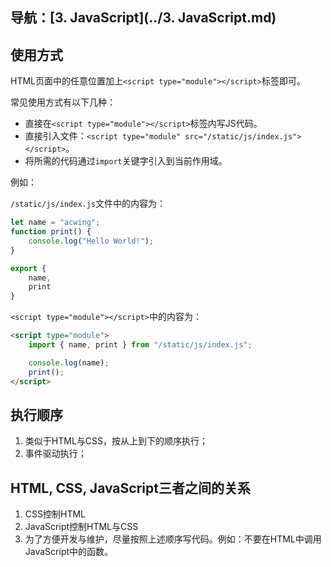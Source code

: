 ## 导航：[3. JavaScript](../3. JavaScript.md)

## 使用方式

HTML页面中的任意位置加上`<script type="module"></script>`标签即可。

常见使用方式有以下几种：

-   直接在`<script type="module"></script>`标签内写JS代码。
-   直接引入文件：`<script type="module" src="/static/js/index.js"></script>`。
-   将所需的代码通过`import`关键字引入到当前作用域。

例如：

`/static/js/index.js`文件中的内容为：

```js
let name = "acwing";
function print() {
    console.log("Hello World!");
}

export {
    name,
    print
}
```

`<script type="module"></script>`中的内容为：

```html
<script type="module">
    import { name, print } from "/static/js/index.js";

	console.log(name);
	print();
</script>
```

## 执行顺序

1.   类似于HTML与CSS，按从上到下的顺序执行；
2.   事件驱动执行；

## HTML, CSS, JavaScript三者之间的关系

1.   CSS控制HTML
2.   JavaScript控制HTML与CSS
3.   为了方便开发与维护，尽量按照上述顺序写代码。例如：不要在HTML中调用JavaScript中的函数。